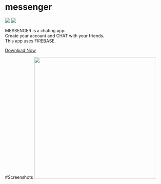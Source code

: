 # messenger
![](https://img.shields.io/static/v1?style=for-the-badge&label=POWERED%20BY&message=FLUTTER&color=02569B&logo=FLUTTER)
![](https://img.shields.io/static/v1?style=for-the-badge&label=LINKING&message=FIREBASE&color=FFCA28&logo=FIREBASE)

MESSENGER is a chating app.<br>
Create your account and CHAT with your friends.<br>
This app uses FIREBASE.


[Download Now](https://github.com/tanaysarkar0408/messenger/releases)

#Screenshots
<img src="https://imgur.com/5RUCuw8.png" width="400">


